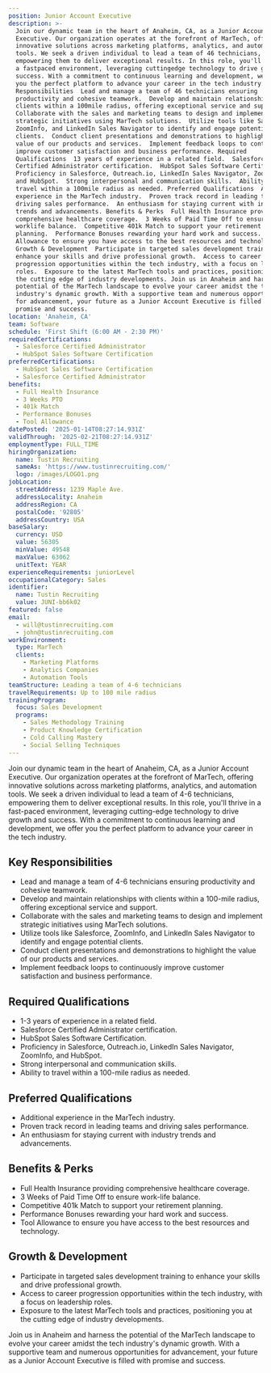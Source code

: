 ```yaml
---
position: Junior Account Executive
description: >-
  Join our dynamic team in the heart of Anaheim, CA, as a Junior Account
  Executive. Our organization operates at the forefront of MarTech, offering
  innovative solutions across marketing platforms, analytics, and automation
  tools. We seek a driven individual to lead a team of 46 technicians,
  empowering them to deliver exceptional results. In this role, you'll thrive in
  a fastpaced environment, leveraging cuttingedge technology to drive growth and
  success. With a commitment to continuous learning and development, we offer
  you the perfect platform to advance your career in the tech industry. Key
  Responsibilities  Lead and manage a team of 46 technicians ensuring
  productivity and cohesive teamwork.  Develop and maintain relationships with
  clients within a 100mile radius, offering exceptional service and support. 
  Collaborate with the sales and marketing teams to design and implement
  strategic initiatives using MarTech solutions.  Utilize tools like Salesforce,
  ZoomInfo, and LinkedIn Sales Navigator to identify and engage potential
  clients.  Conduct client presentations and demonstrations to highlight the
  value of our products and services.  Implement feedback loops to continuously
  improve customer satisfaction and business performance. Required
  Qualifications  13 years of experience in a related field.  Salesforce
  Certified Administrator certification.  HubSpot Sales Software Certification. 
  Proficiency in Salesforce, Outreach.io, LinkedIn Sales Navigator, ZoomInfo,
  and HubSpot.  Strong interpersonal and communication skills.  Ability to
  travel within a 100mile radius as needed. Preferred Qualifications  Additional
  experience in the MarTech industry.  Proven track record in leading teams and
  driving sales performance.  An enthusiasm for staying current with industry
  trends and advancements. Benefits & Perks  Full Health Insurance providing
  comprehensive healthcare coverage.  3 Weeks of Paid Time Off to ensure
  worklife balance.  Competitive 401k Match to support your retirement
  planning.  Performance Bonuses rewarding your hard work and success.  Tool
  Allowance to ensure you have access to the best resources and technology.
  Growth & Development  Participate in targeted sales development training to
  enhance your skills and drive professional growth.  Access to career
  progression opportunities within the tech industry, with a focus on leadership
  roles.  Exposure to the latest MarTech tools and practices, positioning you at
  the cutting edge of industry developments. Join us in Anaheim and harness the
  potential of the MarTech landscape to evolve your career amidst the tech
  industry's dynamic growth. With a supportive team and numerous opportunities
  for advancement, your future as a Junior Account Executive is filled with
  promise and success.
location: 'Anaheim, CA'
team: Software
schedule: 'First Shift (6:00 AM - 2:30 PM)'
requiredCertifications:
  - Salesforce Certified Administrator
  - HubSpot Sales Software Certification
preferredCertifications:
  - HubSpot Sales Software Certification
  - Salesforce Certified Administrator
benefits:
  - Full Health Insurance
  - 3 Weeks PTO
  - 401k Match
  - Performance Bonuses
  - Tool Allowance
datePosted: '2025-01-14T08:27:14.931Z'
validThrough: '2025-02-21T08:27:14.931Z'
employmentType: FULL_TIME
hiringOrganization:
  name: Tustin Recruiting
  sameAs: 'https://www.tustinrecruiting.com/'
  logo: /images/LOGO1.png
jobLocation:
  streetAddress: 1239 Maple Ave.
  addressLocality: Anaheim
  addressRegion: CA
  postalCode: '92805'
  addressCountry: USA
baseSalary:
  currency: USD
  value: 56305
  minValue: 49548
  maxValue: 63062
  unitText: YEAR
experienceRequirements: juniorLevel
occupationalCategory: Sales
identifier:
  name: Tustin Recruiting
  value: JUNI-bb6k02
featured: false
email:
  - will@tustinrecruiting.com
  - john@tustinrecruiting.com
workEnvironment:
  type: MarTech
  clients:
    - Marketing Platforms
    - Analytics Companies
    - Automation Tools
teamStructure: Leading a team of 4-6 technicians
travelRequirements: Up to 100 mile radius
trainingProgram:
  focus: Sales Development
  programs:
    - Sales Methodology Training
    - Product Knowledge Certification
    - Cold Calling Mastery
    - Social Selling Techniques
---
```



Join our dynamic team in the heart of Anaheim, CA, as a Junior Account Executive. Our organization operates at the forefront of MarTech, offering innovative solutions across marketing platforms, analytics, and automation tools. We seek a driven individual to lead a team of 4-6 technicians, empowering them to deliver exceptional results. In this role, you'll thrive in a fast-paced environment, leveraging cutting-edge technology to drive growth and success. With a commitment to continuous learning and development, we offer you the perfect platform to advance your career in the tech industry.

## Key Responsibilities
- Lead and manage a team of 4-6 technicians ensuring productivity and cohesive teamwork.
- Develop and maintain relationships with clients within a 100-mile radius, offering exceptional service and support.
- Collaborate with the sales and marketing teams to design and implement strategic initiatives using MarTech solutions.
- Utilize tools like Salesforce, ZoomInfo, and LinkedIn Sales Navigator to identify and engage potential clients.
- Conduct client presentations and demonstrations to highlight the value of our products and services.
- Implement feedback loops to continuously improve customer satisfaction and business performance.

## Required Qualifications
- 1-3 years of experience in a related field.
- Salesforce Certified Administrator certification.
- HubSpot Sales Software Certification.
- Proficiency in Salesforce, Outreach.io, LinkedIn Sales Navigator, ZoomInfo, and HubSpot.
- Strong interpersonal and communication skills.
- Ability to travel within a 100-mile radius as needed.

## Preferred Qualifications
- Additional experience in the MarTech industry.
- Proven track record in leading teams and driving sales performance.
- An enthusiasm for staying current with industry trends and advancements.

## Benefits & Perks
- Full Health Insurance providing comprehensive healthcare coverage.
- 3 Weeks of Paid Time Off to ensure work-life balance.
- Competitive 401k Match to support your retirement planning.
- Performance Bonuses rewarding your hard work and success.
- Tool Allowance to ensure you have access to the best resources and technology.

## Growth & Development
- Participate in targeted sales development training to enhance your skills and drive professional growth.
- Access to career progression opportunities within the tech industry, with a focus on leadership roles.
- Exposure to the latest MarTech tools and practices, positioning you at the cutting edge of industry developments.

Join us in Anaheim and harness the potential of the MarTech landscape to evolve your career amidst the tech industry's dynamic growth. With a supportive team and numerous opportunities for advancement, your future as a Junior Account Executive is filled with promise and success.

